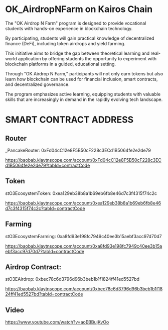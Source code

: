 # OK_AirdropNFarm on Kairos Chain
The "OK Airdrop N Farm" program is designed to provide vocational students with hands-on experience in blockchain technology. 

By participating, students will gain practical knowledge of decentralized finance (DeFi), including token airdrops and yield farming.

This initiative aims to bridge the gap between theoretical learning and real-world application by offering students the opportunity to experiment with blockchain platforms in a guided, educational setting. 

Through "OK Airdrop N Farm," participants will not only earn tokens but also learn how blockchain can be used for financial inclusion, smart contracts, and decentralized governance. 

The program emphasizes active learning, equipping students with valuable skills that are increasingly in demand in the rapidly evolving tech landscape.

# SMART CONTRACT ADDRESS

## Router

_PancakeRouter: 0xFd04cC12e8F5B50cF228c3ECd1B5064fe2e2de79

https://baobab.klaytnscope.com/account/0xFd04cC12e8F5B50cF228c3ECd1B5064fe2e2de79?tabId=contractCode

## Token

stO3EcosystemToken: 0xea129eb38b8a1b69eb6fb8e46d7c3f4315f74c2c

https://baobab.klaytnscope.com/account/0xea129eb38b8a1b69eb6fb8e46d7c3f4315f74c2c?tabId=contractCode

## Farming

stO3EcosystemFarming: 0xa8fd93e198fc7949c40ee3b15aebf3acc97d70d7

https://baobab.klaytnscope.com/account/0xa8fd93e198fc7949c40ee3b15aebf3acc97d70d7?tabId=contractCode

## Airdrop Contract:

stO3EAirdrop: 0xbec78c6d3796d96b3beb1b1f1824ff41ed5527bd

https://baobab.klaytnscope.com/account/0xbec78c6d3796d96b3beb1b1f1824ff41ed5527bd?tabId=contractCode

## Video

https://www.youtube.com/watch?v=aoEBBujKvOo
